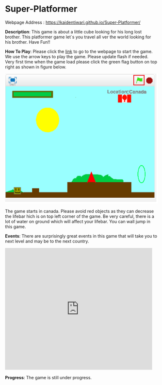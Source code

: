 # Super-Platformer

Webpage Address : https://kaidentiwari.github.io/Super-Platformer/

**Description**: This game is about a little cube looking for his long lost brother. This platformer game let`s you travel all ver the world looking for his brother. Have Fun!!

**How To Play**: Please click the [link](https://kaidentiwari.github.io/Super-Platformer/) to go to the webpage to start the game. We use the arrow keys to play the game. Please update flash if needed. Very first time when the game load please click the green flag button on top right as shown in figure below.

![alt text](https://github.com/kaidentiwari/Super-Platformer/blob/master/start_game_image.PNG?raw=true)

The game starts in canada. Please avoid red objects as they can decrease the lifebar hich is on top left corner of the game. Be very careful, there is a lot of water on ground which will affect your lifebar. You can wall jump in this game. 

**Events**: There are surprisingly great events in this game that will take you to next level and may be to the next country.

<iframe allowtransparency="true" width="485" height="402" src="https://scratch.mit.edu/projects/embed/245187966/?autostart=true" frameborder="0" allowfullscreen="true"></iframe>

**Progress**: The game is still under progress. 


